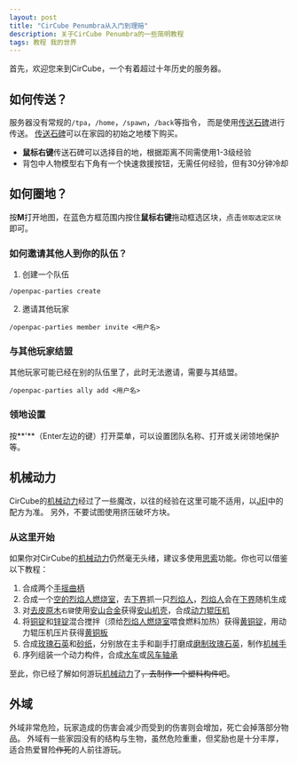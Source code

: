 ```yaml
---
layout: post
title: "CirCube Penumbra从入门到理赔"
description: 关于CirCube Penumbra的一些简明教程
tags: 教程 我的世界
---
```


首先，欢迎您来到CirCube，一个有着超过十年历史的服务器。
## 如何传送？
服务器没有常规的`/tpa`，`/home`，`/spawn`，`/back`等指令，
而是使用[传送石碑](https://www.mcmod.cn/class/1339.html)进行传送。
[传送石碑](https://www.mcmod.cn/class/1339.html)可以在家园的初始之地楼下购买。

- **鼠标右键**传送石碑可以选择目的地，根据距离不同需使用1-3级经验
- 背包中人物模型右下角有一个快速救援按钮，无需任何经验，但有30分钟冷却

## 如何圈地？
按**M**打开地图，在蓝色方框范围内按住**鼠标右键**拖动框选区块，点击`领取选定区块`即可。
### 如何邀请其他人到你的队伍？
1. 创建一个队伍
```
/openpac-parties create
```
2. 邀请其他玩家
```
/openpac-parties member invite <用户名>
```

### 与其他玩家结盟
其他玩家可能已经在别的队伍里了，此时无法邀请，需要与其结盟。
```
/openpac-parties ally add <用户名>
```
### 领地设置
按**'**（Enter左边的键）打开菜单，可以设置团队名称、打开或关闭领地保护等。
##  机械动力
CirCube的[机械动力](https://www.mcmod.cn/class/2021.html)经过了一些魔改，以往的经验在这里可能不适用，以[JEI](https://www.mcmod.cn/class/459.html)中的配方为准。
另外，不要试图使用挤压破坏方块。

### 从这里开始
如果你对CirCube的[机械动力](https://www.mcmod.cn/class/2021.html)仍然毫无头绪，建议多使用[思索](https://www.mcmod.cn/item/555624.html)功能。你也可以借鉴以下教程：
1. 合成两个[手摇曲柄](https://www.mcmod.cn/item/227791.html)
2. 合成一个[空的烈焰人燃烧室](https://www.mcmod.cn/item/396863.html)，去[下界](https://www.mcmod.cn/item/129502.html)抓一只[烈焰人](https://www.mcmod.cn/item/46728.html)，[烈焰人](https://www.mcmod.cn/item/46728.html)会在[下界](https://www.mcmod.cn/item/129502.html)随机生成
3. 对[去皮原木](https://www.mcmod.cn/item/222747.html)`右键`使用[安山合金](https://www.mcmod.cn/item/227754.html)获得[安山机壳](https://www.mcmod.cn/item/227807.html)，合成[动力辊压机](https://www.mcmod.cn/item/196535.html)
4. 将[铜锭](https://www.mcmod.cn/item/463116.html)和[锌锭](https://www.mcmod.cn/item/227756.html)混合搅拌（须给[烈焰人燃烧室](https://www.mcmod.cn/item/396864.html)喂食燃料加热）获得[黄铜锭](https://www.mcmod.cn/item/227757.html)，用动力辊压机压片获得[黄铜板](https://www.mcmod.cn/item/227747.html)
5. 合成[玫瑰石英](https://www.mcmod.cn/item/196505.html)和[砂纸](https://www.mcmod.cn/item/227758.html)，分别放在主手和副手打磨成[磨制玫瑰石英](https://www.mcmod.cn/item/347841.html)，制作[机械手](https://www.mcmod.cn/item/227804.html)
6. 序列组装一个动力构件，合成[水车](https://www.mcmod.cn/item/196531.html)或[风车轴承](https://www.mcmod.cn/item/396896.html)

至此，你已经了解如何游玩[机械动力](https://www.mcmod.cn/class/2021.html)了~~，去制作一个塑料构件吧~~。
## 外域
外域非常危险，玩家造成的伤害会减少而受到的伤害则会增加，死亡会掉落部分物品。
外域有一些家园没有的结构与生物，虽然危险重重，但奖励也是十分丰厚，适合热爱冒险~~作死~~的人前往游玩。
